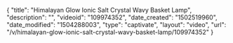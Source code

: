 {
    "title": "Himalayan Glow Ionic Salt Crystal Wavy Basket Lamp",
    "description": "",
    "videoid": "109974352",
    "date_created": "1502519960",
    "date_modified": "1504288003",
    "type": "captivate",
    "layout": "video",
    "url": "\/v\/himalayan-glow-ionic-salt-crystal-wavy-basket-lamp\/109974352"
}